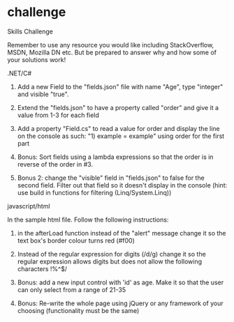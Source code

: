 # challenge
Skills Challenge

Remember to use any resource you would like including StackOverflow, MSDN, Mozilla DN etc. But be prepared to answer why and how some of your solutions work!

.NET/C#

1) Add a new Field to the "fields.json" file with name "Age", type "integer" and visible "true".

2) Extend the "fields.json" to have a property called "order" and give it a value from 1-3 for each field

3) Add a property "Field.cs" to read a value for order and display the line on the console as such: "1) example = example" using order for the first part

4) Bonus: Sort fields using a lambda expressions so that the order is in reverse of the order in #3.

5) Bonus 2: change the "visible" field in "fields.json" to false for the second field. Filter out that field so it doesn't display in the console (hint: use build in functions for filtering (Linq/System.Linq))

javascript/html

In the sample html file. Follow the following instructions:

1) in the afterLoad function instead of the "alert" message change it so the text box's border colour turns red (#f00)

2) Instead of the regular expression for digits (/d/g) change it so the regular expression allows digits but does not allow the following characters !%^$\/

3) Bonus: add a new input control with 'id' as age. Make it so that the user can only select from a range of 21-35

4) Bonus: Re-write the whole page using jQuery or any framework of your choosing (functionality must be the same)
